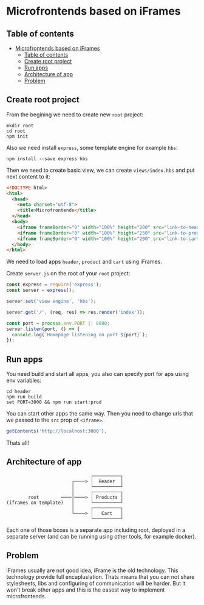 # Microfrontends based on iFrames

## Table of contents

- [Microfrontends based on iFrames](#microfrontends-based-on-iframes)
  - [Table of contents](#table-of-contents)
  - [Create root project](#create-root-project)
  - [Run apps](#run-apps)
  - [Architecture of app](#architecture-of-app)
  - [Problem](#problem)

## Create root project

From the begining we need to create new `root` project:

    mkdir root
    cd root
    npm init

Also we need install `express`, some template engine for example `hbs`:

    npm install --save express hbs

Then we need to create basic view, we can create `views/index.hbs` and put next content to it:

``` html
<!DOCTYPE html>
<html>
  <head>
    <meta charset="utf-8">
    <title>Microfrontends</title>
  </head>
  <body>
    <iframe frameBorder="0" width="100%" height="200" src="link-to-header"></iframe>
    <iframe frameBorder="0" width="100%" height="250" src="link-to-products"></iframe>
    <iframe frameBorder="0" width="100%" height="200" src="link-to-cart"></iframe>
  </body>
</html>
```

We need to load apps `header`, `product` and `cart` using iFrames.

Create `server.js` on the root of your `root` project:

```js
const express = require('express');
const server = express();

server.set('view engine', 'hbs');

server.get('/', (req, res) => res.render('index'));

const port = process.env.PORT || 8080;
server.listen(port, () => {
  console.log(`Homepage listening on port ${port}`);
});
```

## Run apps

You need build and start all apps, you also can specify port for aps using env variables:

    cd header
    npm run build
    set PORT=3000 && npm run start:prod

You can start other apps the same way. Then you need to change urls that we passed to the `src` prop of `<iframe>`.

``` js
getContents('http://localhost:3000'),
```

Thats all!

## Architecture of app

                                   ┌──────────┐
                            ┌────> │  Header  │
                            │      └──────────┘
                            │      ┌──────────┐
            root        ────│────> │ Products │
    (iframes on template)   │      └──────────┘
                            │      ┌──────────┐
                            └────> │   Cart   │
                                   └──────────┘

Each one of those boxes is a separate app including root, deployed in a separate server (and can be running using other tools, for example docker).

## Problem

iFrames usually are not good idea, iFrame is the old technology. This technology provide full encapluslation. Thats means that you can not share stylesheets, libs and configuring of communication will be harder. But it won't break other apps and this is the easest way to implement microfrontends.